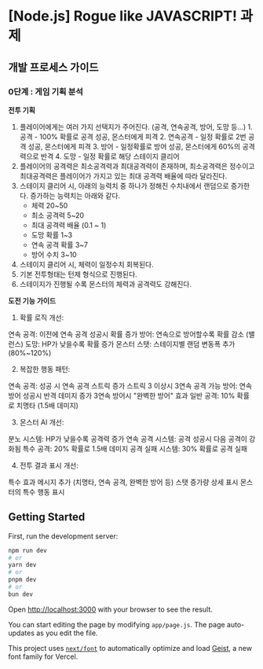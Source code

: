 # [Node.js] Rogue like JAVASCRIPT! 과제

## **개발 프로세스 가이드**

### **0단계 : 게임 기획 분석**

**전투 기획**

1. 플레이어에게는 여러 가지 선택지가 주어진다.
   (공격, 연속공격, 방어, 도망 등…) 1. 공격 - 100% 확률로 공격 성공, 몬스터에게 피격 2. 연속공격 - 일정 확률로 2번 공격 성공, 몬스터에게 피격 3. 방어 - 일정확률로 방어 성공, 몬스터에게 60%의 공격력으로 반격 4. 도망 - 일정 확률로 해당 스테이지 클리어
2. 플레이어의 공격력은 최소공격력과 최대공격력이 존재하며, 최소공격력은 정수이고 최대공격력은 플레이어가 가지고 있는 최대 공격력 배율에 따라 달라진다.
3. 스테이지 클리어 시, 아래의 능력치 중 하나가 정해진 수치내에서 랜덤으로 증가한다. 증가하는 능력치는 아래와 같다.
   - 체력 20~50
   - 최소 공격력 5~20
   - 최대 공격력 배율 (0.1 ~ 1)
   - 도망 확률 1~3
   - 연속 공격 확률 3~7
   - 방어 수치 3~10
4. 스테이지 클리어 시, 체력이 일정수치 회복된다.
5. 기본 전투형태는 턴제 형식으로 진행된다.
6. 스테이지가 진행될 수록 몬스터의 체력과 공격력도 강해진다.

**도전 기능 가이드**

1. 확률 로직 개선:

연속 공격: 이전에 연속 공격 성공시 확률 증가
방어: 연속으로 방어할수록 확률 감소 (밸런스)
도망: HP가 낮을수록 확률 증가
몬스터 스탯: 스테이지별 랜덤 변동폭 추가 (80%~120%)

2. 복잡한 행동 패턴:

연속 공격:
성공 시 연속 공격 스트릭 증가
스트릭 3 이상시 3연속 공격 가능
방어:
연속 방어 성공시 반격 데미지 증가
3연속 방어시 "완벽한 방어" 효과
일반 공격:
10% 확률로 치명타 (1.5배 데미지)

3. 몬스터 AI 개선:

분노 시스템: HP가 낮을수록 공격력 증가
연속 공격 시스템: 공격 성공시 다음 공격이 강화됨
특수 공격: 20% 확률로 1.5배 데미지
공격 실패 시스템: 30% 확률로 공격 실패

4. 전투 결과 표시 개선:

특수 효과 메시지 추가 (치명타, 연속 공격, 완벽한 방어 등)
스탯 증가량 상세 표시
몬스터의 특수 행동 표시

## Getting Started

First, run the development server:

```bash
npm run dev
# or
yarn dev
# or
pnpm dev
# or
bun dev
```

Open [http://localhost:3000](http://localhost:3000) with your browser to see the result.

You can start editing the page by modifying `app/page.js`. The page auto-updates as you edit the file.

This project uses [`next/font`](https://nextjs.org/docs/app/building-your-application/optimizing/fonts) to automatically optimize and load [Geist](https://vercel.com/font), a new font family for Vercel.
